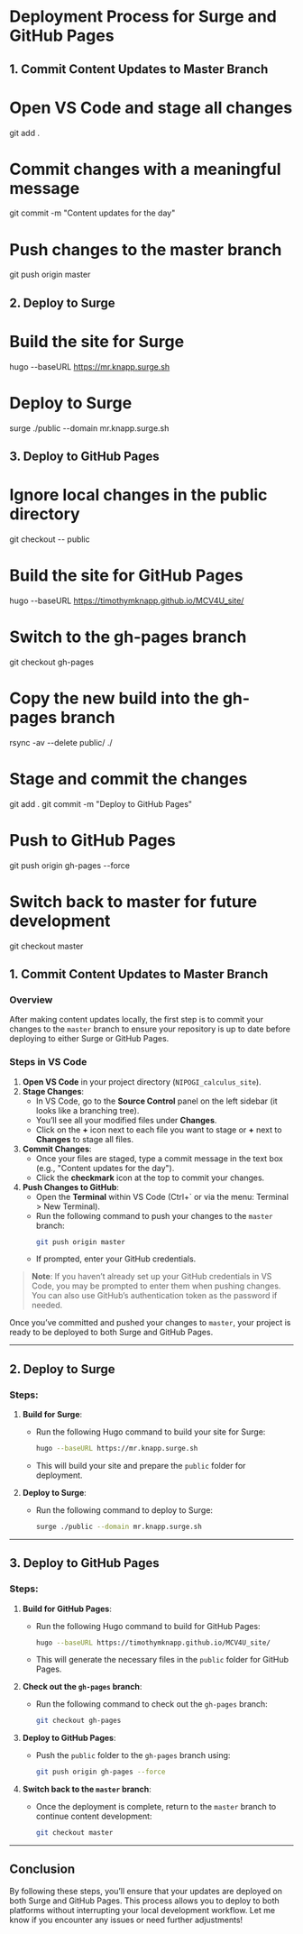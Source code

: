 
# Deployment Process for Surge and GitHub Pages

## 1. Commit Content Updates to Master Branch

# Open VS Code and stage all changes
git add .

# Commit changes with a meaningful message
git commit -m "Content updates for the day"

# Push changes to the master branch
git push origin master

## 2. Deploy to Surge

# Build the site for Surge
hugo --baseURL https://mr.knapp.surge.sh

# Deploy to Surge
surge ./public --domain mr.knapp.surge.sh

## 3. Deploy to GitHub Pages

# Ignore local changes in the public directory
git checkout -- public

# Build the site for GitHub Pages
hugo --baseURL https://timothymknapp.github.io/MCV4U_site/

# Switch to the gh-pages branch
git checkout gh-pages

# Copy the new build into the gh-pages branch
rsync -av --delete public/ ./

# Stage and commit the changes
git add .
git commit -m "Deploy to GitHub Pages"

# Push to GitHub Pages
git push origin gh-pages --force

# Switch back to master for future development
git checkout master





























## 1. Commit Content Updates to Master Branch

### Overview
After making content updates locally, the first step is to commit your changes to the `master` branch to ensure your repository is up to date before deploying to either Surge or GitHub Pages.

### Steps in VS Code

1. **Open VS Code** in your project directory (`NIPOGI_calculus_site`).
2. **Stage Changes**:
   - In VS Code, go to the **Source Control** panel on the left sidebar (it looks like a branching tree).
   - You’ll see all your modified files under **Changes**.
   - Click on the **+** icon next to each file you want to stage or **+** next to **Changes** to stage all files.
3. **Commit Changes**:
   - Once your files are staged, type a commit message in the text box (e.g., "Content updates for the day").
   - Click the **checkmark** icon at the top to commit your changes.
4. **Push Changes to GitHub**:
   - Open the **Terminal** within VS Code (Ctrl+` or via the menu: Terminal > New Terminal).
   - Run the following command to push your changes to the `master` branch:
     ```bash
     git push origin master
     ```
   - If prompted, enter your GitHub credentials.

> **Note**: If you haven’t already set up your GitHub credentials in VS Code, you may be prompted to enter them when pushing changes. You can also use GitHub’s authentication token as the password if needed.

Once you’ve committed and pushed your changes to `master`, your project is ready to be deployed to both Surge and GitHub Pages.

---

## 2. Deploy to Surge

### Steps:

1. **Build for Surge**:
   - Run the following Hugo command to build your site for Surge:
     ```bash
     hugo --baseURL https://mr.knapp.surge.sh
     ```
   - This will build your site and prepare the `public` folder for deployment.

2. **Deploy to Surge**:
   - Run the following command to deploy to Surge:
     ```bash
     surge ./public --domain mr.knapp.surge.sh
     ```

---

## 3. Deploy to GitHub Pages

### Steps:

1. **Build for GitHub Pages**:
   - Run the following Hugo command to build for GitHub Pages:
     ```bash
     hugo --baseURL https://timothymknapp.github.io/MCV4U_site/
     ```
   - This will generate the necessary files in the `public` folder for GitHub Pages.

2. **Check out the `gh-pages` branch**:
   - Run the following command to check out the `gh-pages` branch:
     ```bash
     git checkout gh-pages
     ```

3. **Deploy to GitHub Pages**:
   - Push the `public` folder to the `gh-pages` branch using:
     ```bash
     git push origin gh-pages --force
     ```

4. **Switch back to the `master` branch**:
   - Once the deployment is complete, return to the `master` branch to continue content development:
     ```bash
     git checkout master
     ```

---

## Conclusion

By following these steps, you’ll ensure that your updates are deployed on both Surge and GitHub Pages. This process allows you to deploy to both platforms without interrupting your local development workflow. Let me know if you encounter any issues or need further adjustments!
